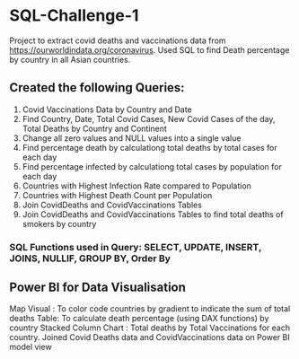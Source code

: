 # SQL-Challenge-1
Project to extract covid deaths and vaccinations data from https://ourworldindata.org/coronavirus. 
Used SQL to find Death percentage by country in all Asian countries.
## Created the following Queries:
1. Covid Vaccinations Data by Country and Date
2. Find Country, Date, Total Covid Cases, New Covid Cases of the day, Total Deaths by Country and Continent
3. Change all zero values and NULL values into a single value
4. Find percentage death by calculationg total deaths by total cases for each day
5. Find percentage infected by calculationg total cases by population for each day
6. Countries with Highest Infection Rate compared to Population
7. Countries with Highest Death Count per Population
8. Join CovidDeaths and CovidVaccinations Tables
9. Join CovidDeaths and CovidVaccinations Tables to find total deaths of smokers by country


### SQL Functions used in Query: SELECT, UPDATE, INSERT, JOINS, NULLIF, GROUP BY, Order By

## Power BI for Data Visualisation
Map Visual : To color code countries by gradient to indicate the sum of total deaths
Table: To calculate death percentage (using DAX functions) by country
Stacked Column Chart : Total deaths by Total Vaccinations for each country. Joined Covid Deaths data and CovidVaccinations data on Power BI model view
